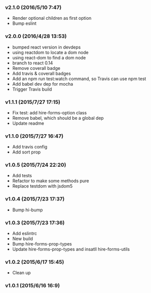 ### v2.1.0	(2016/5/10 7:47)
* Render optional children as first option
* Bump eslint

### v2.0.0	(2016/4/28 13:53)
* bumped react version in devdeps
* using reactdom to locate a dom node
* using react-dom to find a dom node
* branch to react 0.14
* Remove coverall badge
* Add travis & coverall badges
* Add an npm run test:watch command, so Travis can use npm test
* Add babel dev dep for mocha
* Trigger Travis build

### v1.1.1	(2015/7/27 17:15)
* Fix test: add hire-forms-option class
* Remove babel, which should be a global dep
* Update readme

### v1.1.0	(2015/7/27 16:47)
* Add travis config
* Add sort prop

### v1.0.5	(2015/7/24 22:20)
* Add tests
* Refactor to make some methods pure
* Replace testdom with jsdom5

### v1.0.4	(2015/7/23 17:37)
* Bump hi-bump

### v1.0.3	(2015/7/23 17:36)
* Add eslintrc
* New build
* Bump hire-forms-prop-types
* Update hire-forms-prop-types and insatll hire-forms-utils

### v1.0.2	(2015/6/17 15:45)
* Clean up

### v1.0.1	(2015/6/16 16:9)